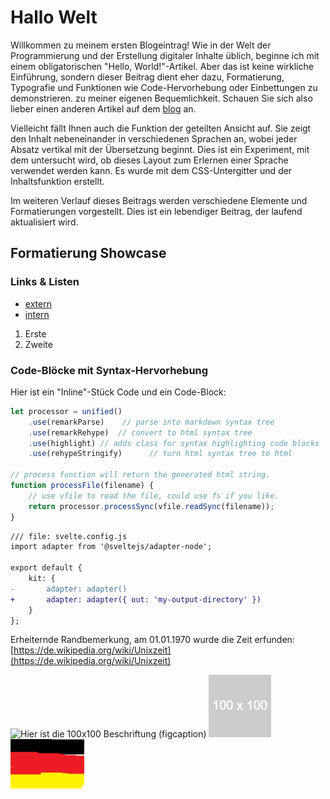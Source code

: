 # Hallo Welt

Willkommen zu meinem ersten Blogeintrag! Wie in der Welt der Programmierung und der Erstellung digitaler Inhalte üblich, beginne ich mit einem obligatorischen "Hello, World!"-Artikel. Aber das ist keine wirkliche Einführung, sondern dieser Beitrag dient eher dazu, Formatierung, Typografie und Funktionen wie Code-Hervorhebung oder Einbettungen zu demonstrieren. zu meiner eigenen Bequemlichkeit. Schauen Sie sich also lieber einen anderen Artikel auf dem [blog](/blog) an.

Vielleicht fällt Ihnen auch die Funktion der geteilten Ansicht auf. Sie zeigt den Inhalt nebeneinander in verschiedenen Sprachen an, wobei jeder Absatz vertikal mit der Übersetzung beginnt. Dies ist ein Experiment, mit dem untersucht wird, ob dieses Layout zum Erlernen einer Sprache verwendet werden kann. Es wurde mit dem CSS-Untergitter und der Inhaltsfunktion erstellt.

Im weiteren Verlauf dieses Beitrags werden verschiedene Elemente und Formatierungen vorgestellt. Dies ist ein lebendiger Beitrag, der laufend aktualisiert wird.

## Formatierung Showcase

### Links & Listen

- [extern](google.com)
- [intern](/)

1. Erste
2. Zweite

### Code-Blöcke mit Syntax-Hervorhebung

Hier ist ein "Inline"-Stück Code und ein Code-Block:

```js
let processor = unified()
    .use(remarkParse)    // parse into markdown syntax tree
    .use(remarkRehype)  // convert to html syntax tree
    .use(highlight) // adds class for syntax highlighting code blocks
    .use(rehypeStringify)      // turn html syntax tree to html

// process function will return the generated html string.
function processFile(filename) {
    // use vfile to read the file, could use fs if you like.
    return processor.processSync(vfile.readSync(filename));
}
```

```diff
/// file: svelte.config.js
import adapter from '@sveltejs/adapter-node';

export default {
	kit: {
-		adapter: adapter()
+		adapter: adapter({ out: 'my-output-directory' })
	}
};
```

Erheiternde Randbemerkung, am 01.01.1970 wurde die Zeit erfunden:
[https://de.wikipedia.org/wiki/Unixzeit](https://de.wikipedia.org/wiki/Unixzeit)

![Hier ist die 100x100 Beschriftung (figcaption)](/imgs/hello-world_100x100.png "Das ist der hover Titel")
![hello text](./imgs/hello-world_100x100.png "Brot")
![Wunderschöne Flagge](./imgs/beautiful_flag.png "Title")
